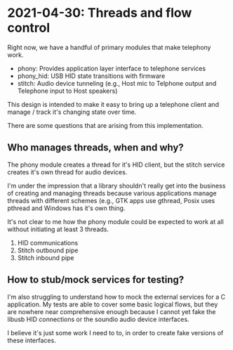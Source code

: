 # 2021-04-30: Threads and flow control

Right now, we have a handful of primary modules that make telephony work.

* phony: Provides application layer interface to telephone services
* phony_hid: USB HID state transitions with firmware
* stitch: Audio device tunneling (e.g., Host mic to Telphone output and
  Telephone input to Host speakers)

This design is intended to make it easy to bring up a telephone client and
manage / track it's changing state over time.

There are some questions that are arising from this implementation.

## Who manages threads, when and why?

The phony module creates a thread for it's HID client, but the stitch
service creates it's own thread for audio devices.

I'm under the impression that a library shouldn't really get into the
business of creating and managing threads because various applications 
manage threads with different schemes (e.g., GTK apps use gthread, Posix 
uses pthread and Windows has it's own thing.

It's not clear to me how the phony module could be expected to work at all 
without initiating at least 3 threads.

1) HID communications
2) Stitch outbound pipe
3) Stitch inbound pipe

## How to stub/mock services for testing?
I'm also struggling to understand how to mock the external services for a C 
application. My tests are able to cover some basic logical flows, but they 
are nowhere near comprehensive enough because I cannot yet fake the libusb 
HID connections or the soundio audio device interfaces.

I believe it's just some work I need to to, in order to create fake versions 
of these interfaces.
